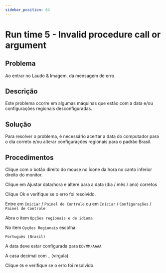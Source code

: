 ```yaml
---
sidebar_position: 64
---
```


# Run time 5 - Invalid procedure call or argument

## Problema

Ao entrar no Laudo & Imagem, dá mensagem de erro.

## Descrição

Este problema ocorre em algumas máquinas que estão com a data e/ou
configurações regionais desconfiguradas.

## Solução

Para resolver o problema, é necessário acertar a data do computador
para o dia correto e/ou alterar configurações regionais para o
padrão Brasil.

## Procedimentos

Clique com o botão direito do mouse no ícone da hora no canto
inferior direito do monitor.

Clique em Ajustar data/hora e altere para a data (dia / mês / ano)
corretos

Clique Ok e verifique se o erro foi resolvido.

Entre em `Iniciar` / `Painel de Controle` ou em `Iniciar` / `Configurações`
/ `Painel de Controle`

Abra o item `Opções regionais e de idioma`

No item `Opções Regionais` escolha:

`Português (Brasil)`

A data deve estar configurada para `DD/MM/AAAA`

A casa decimal com `,` (vírgula)

Clique `Ok` e verifique se o erro foi resolvido.